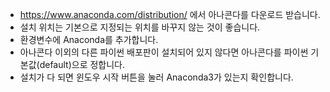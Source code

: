 * https://www.anaconda.com/distribution/ 에서 아나콘다를 다운로드 받습니다.
* 설치 위치는 기본으로 지정되는 위치를 바꾸지 않는 것이 좋습니다.
* 환경변수에 Anaconda를 추가합니다.
* 아나콘다 이외의 다른 파이썬 배포판이 설치되어 있지 않다면 아나콘다를 파이썬 기본값(default)으로 정합니다.
* 설치가 다 되면 윈도우 시작 버튼을 눌러 Anaconda3가 있는지 확인합니다.
  
